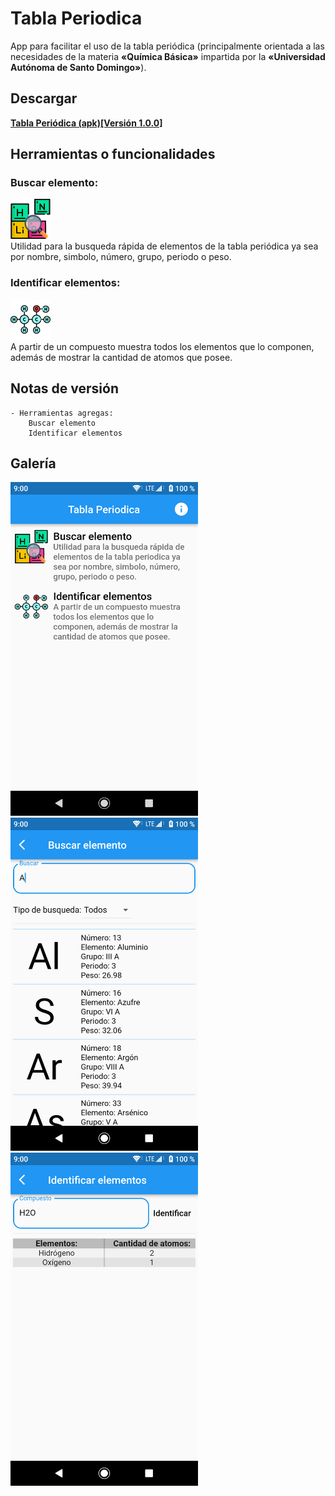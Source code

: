 # Tabla Periodica

App para facilitar el uso de la tabla periódica (principalmente orientada a las necesidades de la materia **«Química Básica»** impartida por la **«Universidad Autónoma de Santo Domingo»**).

## Descargar
[**Tabla Periódica (apk)[Versión 1.0.0]**](https://github.com/Cedano-y-Cruz-Software/Tabla-Periodica/releases/download/1.0.0/Tabla-Periodica.apk)

## Herramientas o funcionalidades
### **Buscar elemento:**
<img src="assets/images/find-element.svg" width="64"/><br>
Utilidad para la busqueda rápida de elementos de la tabla periódica ya sea por nombre, simbolo, número, grupo, periodo o peso.

### **Identificar elementos:**
<img src="assets/images/identify-elements.svg" width="64"/><br>
A partir de un compuesto muestra todos los elementos que lo componen, además de mostrar la cantidad de atomos que posee.

## Notas de versión
```
- Herramientas agregas:
    Buscar elemento
    Identificar elementos
```

## Galería
<img src="gallery/image1.png" width="300"/>
<img src="gallery/image2.png" width="300"/>
<img src="gallery/image3.png" width="300"/>
